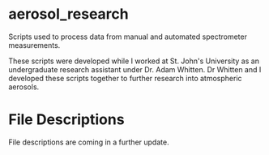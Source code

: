 # aerosol_research
Scripts used to process data from manual and automated spectrometer measurements.
 
These scripts were developed while I worked at St. John's University as an undergraduate research assistant under Dr. Adam Whitten.  Dr Whitten and I developed these scripts together to further research into atmospheric aerosols.

# File Descriptions
File descriptions are coming in a further update.

